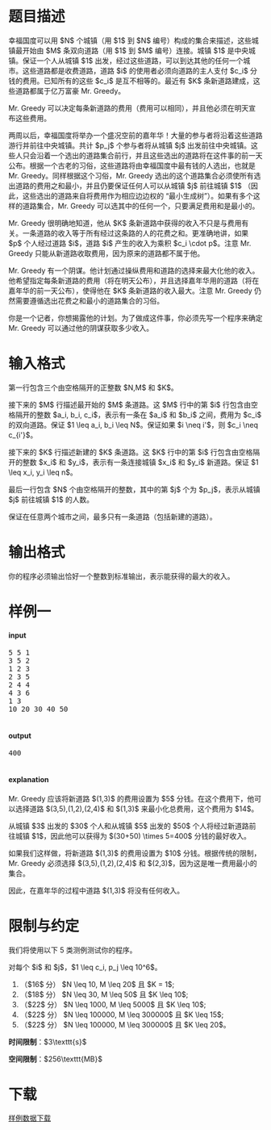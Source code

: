 # 题目描述

<p>幸福国度可以用 $N$ 个城镇（用 $1$ 到 $N$ 编号）构成的集合来描述，这些城镇最开始由 $M$ 条双向道路（用 $1$ 到 $M$ 编号）连接。城镇 $1$ 是中央城镇。保证一个人从城镇 $1$ 出发，经过这些道路，可以到达其他的任何一个城市。这些道路都是收费道路，道路 $i$ 的使用者必须向道路的主人支付 $c_i$ 分钱的费用。已知所有的这些 $c_i$ 是互不相等的。最近有 $K$ 条新道路建成，这些道路都属于亿万富豪 Mr. Greedy。</p>
<p>Mr. Greedy 可以决定每条新道路的费用（费用可以相同），并且他必须在明天宣布这些费用。</p>
<p>两周以后，幸福国度将举办一个盛况空前的嘉年华！大量的参与者将沿着这些道路游行并前往中央城镇。共计 $p_j$ 个参与者将从城镇 $j$ 出发前往中央城镇。这些人只会沿着一个选出的道路集合前行，并且这些选出的道路将在这件事的前一天公布。根据一个古老的习俗，这些道路将由幸福国度中最有钱的人选出，也就是 Mr. Greedy。同样根据这个习俗，Mr. Greedy 选出的这个道路集合必须使所有选出道路的费用之和最小，并且仍要保证任何人可以从城镇 $j$ 前往城镇 $1$ （因此，这些选出的道路来自将费用作为相应边边权的 “最小生成树”）。如果有多个这样的道路集合，Mr. Greedy 可以选其中的任何一个，只要满足费用和是最小的。</p>
<p>Mr. Greedy 很明确地知道，他从 $K$ 条新道路中获得的收入不只是与费用有关。一条道路的收入等于所有经过这条路的人的花费之和。更准确地讲，如果 $p$ 个人经过道路 $i$，道路 $i$ 产生的收入为乘积 $c_i \cdot p$。注意 Mr. Greedy 只能从新道路收取费用，因为原来的道路都不属于他。</p>
<p>Mr. Greedy 有一个阴谋。他计划通过操纵费用和道路的选择来最大化他的收入。他希望指定每条新道路的费用（将在明天公布），并且选择嘉年华用的道路（将在嘉年华的前一天公布），使得他在 $K$ 条新道路的收入最大。注意 Mr. Greedy 仍然需要遵循选出花费之和最小的道路集合的习俗。</p>
<p>你是一个记者，你想揭露他的计划。为了做成这件事，你必须先写一个程序来确定 Mr. Greedy 可以通过他的阴谋获取多少收入。</p>

# 输入格式


<p>第一行包含三个由空格隔开的正整数 $N,M$ 和 $K$。</p>
<p>接下来的 $M$ 行描述最开始的 $M$ 条道路。这 $M$ 行中的第 $i$ 行包含由空格隔开的整数 $a_i, b_i, c_i$，表示有一条在 $a_i$ 和 $b_i$ 之间，费用为 $c_i$ 的双向道路。保证 $1 \leq a_i, b_i \leq N$。保证如果 $i \neq i&#39;$，则 $c_i \neq c_{i&#39;}$。</p>
<p>接下来的 $K$ 行描述新建的 $K$ 条道路。这 $K$ 行中的第 $i$ 行包含由空格隔开的整数 $x_i$ 和 $y_i$，表示有一条连接城镇 $x_i$ 和 $y_i$ 新道路。保证 $1 \leq x_i, y_i \leq n$。</p>
<p>最后一行包含 $N$ 个由空格隔开的整数，其中的第 $j$ 个为 $p_j$，表示从城镇 $j$ 前往城镇 $1$ 的人数。</p>
<p>保证在任意两个城市之间，最多只有一条道路（包括新建的道路）。</p>

# 输出格式


<p>你的程序必须输出恰好一个整数到标准输出，表示能获得的最大的收入。</p>

# 样例一


<h4>input</h4>
<pre>5 5 1
3 5 2
1 2 3
2 3 5
2 4 4
4 3 6
1 3
10 20 30 40 50

</pre>

<h4>output</h4>
<pre>400

</pre>

<h4>explanation</h4>
<p>Mr. Greedy 应该将新道路 $(1,3)$ 的费用设置为 $5$ 分钱。在这个费用下，他可以选择道路 $(3,5),(1,2),(2,4)$ 和 $(1,3)$ 来最小化总费用，这个费用为 $14$。</p>
<p>从城镇 $3$ 出发的 $30$ 个人和从城镇 $5$ 出发的 $50$ 个人将经过新道路前往城镇 $1$，因此他可以获得为 $(30+50) \times 5=400$ 分钱的最好收入。</p>
<p>如果我们这样做，将新道路 $(1,3)$ 的费用设置为 $10$ 分钱。根据传统的限制，Mr. Greedy 必须选择 $(3,5),(1,2),(2,4)$ 和 $(2,3)$，因为这是唯一费用最小的集合。</p>
<p>因此，在嘉年华的过程中道路 $(1,3)$ 将没有任何收入。</p>

# 限制与约定


<p>我们将使用以下 5 类测例测试你的程序。</p>
<p>对每个 $i$ 和 $j$，$1 \leq c_i, p_j \leq 10^6$。</p>
<ol><li>（$16$ 分） $N \leq 10, M \leq 20$ 且 $K = 1$;</li>
<li>（$18$ 分） $N \leq 30, M \leq 50$ 且 $K \leq 10$;</li>
<li>（$22$ 分） $N \leq 1000, M \leq 5000$ 且 $K \leq 10$;</li>
<li>（$22$ 分） $N \leq 100000, M \leq 300000$ 且 $K \leq 15$;</li>
<li>（$22$ 分） $N \leq 100000, M \leq 300000$ 且 $K \leq 20$。</li>
</ol><p><strong>时间限制</strong>：$3\texttt{s}$</p>
<p><strong>空间限制</strong>：$256\texttt{MB}$</p>

# 下载


<p><a href="/download.php?type=problem&amp;id=108">样例数据下载</a></p>
